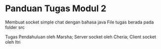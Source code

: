 # Panduan Tugas Modul 2
Membuat socket simple chat dengan bahasa java
File tugas berada pada folder src

Tugas Pendahuluan oleh Marsha;
Server socket oleh Cheria;
Client socket oleh Itri
